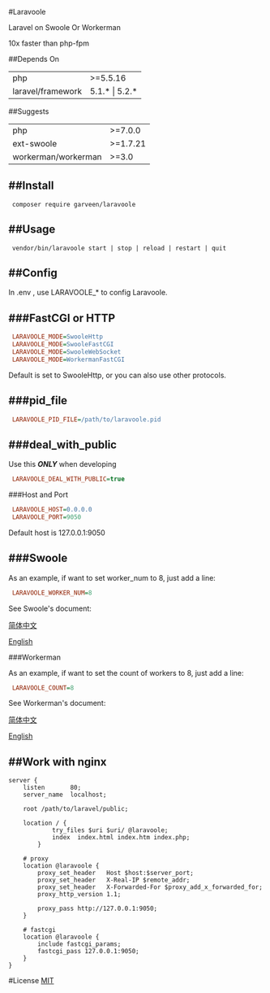 #Laravoole

Laravel on Swoole Or Workerman

10x faster than php-fpm

##Depends On

<table>
	<tr>
		<td>php</td><td>>=5.5.16</td>
	</tr>
	<tr>
		<td>laravel/framework</td><td>5.1.* | 5.2.*</td>
	</tr>
</table>

##Suggests

<table>
	<tr>
		<td>php</td><td>>=7.0.0</td>
	</tr>
	<tr>
		<td>ext-swoole</td><td>>=1.7.21</td>
	</tr>
	<tr>
		<td>workerman/workerman</td><td>>=3.0</td>
	</tr>
</table>


##Install
---------

```shell
 composer require garveen/laravoole
```

##Usage
-------

```shell
 vendor/bin/laravoole start | stop | reload | restart | quit
```

##Config
--------

In .env , use LARAVOOLE_* to config Laravoole.

###FastCGI or HTTP
------------------

```INI
 LARAVOOLE_MODE=SwooleHttp
 LARAVOOLE_MODE=SwooleFastCGI
 LARAVOOLE_MODE=SwooleWebSocket
 LARAVOOLE_MODE=WorkermanFastCGI
```

Default is set to SwooleHttp, or you can also use other protocols.


###pid_file
-----------

```INI
 LARAVOOLE_PID_FILE=/path/to/laravoole.pid
```

###deal\_with\_public
---------------------

Use this ***ONLY*** when developing

```INI
 LARAVOOLE_DEAL_WITH_PUBLIC=true
```

###Host and Port

```INI
 LARAVOOLE_HOST=0.0.0.0
 LARAVOOLE_PORT=9050
```

Default host is 127.0.0.1:9050

###Swoole
---------

As an example, if want to set worker_num to 8, just add a line:

```INI
 LARAVOOLE_WORKER_NUM=8
```

See Swoole's document:

[简体中文](http://wiki.swoole.com/wiki/page/274.html)

[English](https://cdn.rawgit.com/tchiotludo/swoole-ide-helper/dd73ce0dd949870daebbf3e8fee64361858422a1/docs/classes/swoole_server.html#method_set)

###Workerman

As an example, if want to set the count of workers to 8, just add a line:

```INI
 LARAVOOLE_COUNT=8
```

See Workerman's document:

[简体中文](http://doc3.workerman.net/worker-development/property.html)

[English](http://wiki.workerman.net/Workerman_documentation#Properties)

##Work with nginx
-----------------

```Nginx
server {
	listen       80;
	server_name  localhost;

	root /path/to/laravel/public;

	location / {
            try_files $uri $uri/ @laravoole;
            index  index.html index.htm index.php;
        }

	# proxy
	location @laravoole {
		proxy_set_header   Host $host:$server_port;
		proxy_set_header   X-Real-IP $remote_addr;
		proxy_set_header   X-Forwarded-For $proxy_add_x_forwarded_for;
		proxy_http_version 1.1;

		proxy_pass http://127.0.0.1:9050;
	}

	# fastcgi
	location @laravoole {
		include fastcgi_params;
		fastcgi_pass 127.0.0.1:9050;
	}
}
```

#License
[MIT](LICENSE)
